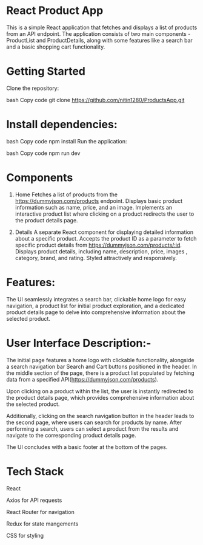 # React Product App
This is a simple React application that fetches and displays a list of products from an API endpoint. The application consists of two main components - ProductList and ProductDetails, along with some features like a search bar and a basic shopping cart functionality.

# Getting Started
Clone the repository:

bash
Copy code
git clone https://github.com/nitin1280/ProductsApp.git

# Install dependencies:

bash
Copy code
npm install
Run the application:

bash
Copy code
npm run dev

# Components

1. Home
Fetches a list of products from the https://dummyjson.com/products endpoint.
Displays basic product information such as name, price, and an image.
Implements an interactive product list where clicking on a product redirects the user to the product details page.

2. Details
A separate React component for displaying detailed information about a specific product.
Accepts the product ID as a parameter to fetch specific product details from https://dummyjson.com/products/:id.
Displays product details, including name, description, price, images , category, brand, and rating.
Styled attractively and responsively.

# Features:

The UI seamlessly integrates a search bar, clickable home logo for easy navigation, a product list for initial product exploration, and a dedicated product details page to delve into comprehensive information about the selected product.

# User Interface Description:-
The initial page features a home logo with clickable functionality, alongside a search navigation bar Search and Cart buttons positioned in the header. In the middle section of the page, there is a product list populated by fetching data from a specified API(https://dummyjson.com/products).

Upon clicking on a product within the list, the user is instantly redirected to the product details page, which provides comprehensive information about the selected product.

Additionally, clicking on the search navigation button in the header leads to the second page, where users can search for products by name. After performing a search, users can select a product from the results and navigate to the corresponding product details page.

The UI concludes with a basic footer at the bottom of the pages.

# Tech Stack
React

Axios for API requests

React Router for navigation

Redux for state mangements

CSS for styling



